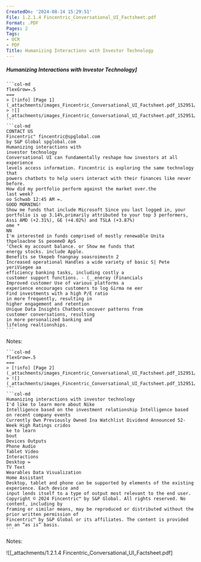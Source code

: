 ```yaml
---
CreatedOn: '2024-08-14 15:29:51'
File: 1.2.1.4 Fincentric_Conversational_UI_Factsheet.pdf
Format: .PDF
Pages: 2
Tags:
- OCR
- PDF
Title: Humanizing Interactions with Investor Technology
---
```


##### Humanizing Interactions with Investor Technology]

  
````col
```col-md
flexGrow=.5
===
> [!info] [Page 1](_attachments/images_Fincentric_Conversational_UI_Factsheet.pdf_152951/page_1.png)
> ![](_attachments/images_Fincentric_Conversational_UI_Factsheet.pdf_152951/page_1.png)
```  
```col-md
CONTACT US  
Fincentric" fincentric@spglobal.com  
by S&P Global spglobal.com  
Humanizing interactions with
investor technology  
Conversational UI can fundamentally reshape how investors at all experience
levels access information. Fincentric is exploring the same technology that
powers chatbots to help users interact with their finances like never before.  
How did my portfolio perform against the market over.the  
last week?
oo Schwab 12:45 AM =.
GOOD MORNING!
Show me funds that include Microsoft Since you last logged in, your portfolio is up 3.14%,primarily attributed to your top 3 performers,
Assi AMD (+2.31%), GE (+4.02%) and TSLA (+3.87%)
ome *
NN
I'm interested in funds comprised of mostly renewable Unita thpeloacbne Ss peoemeD ApS  
‘Check my account balance. or Show me funds that  
energy stocks. include Apple.  
Benefits se tkepeb fnangnay soasroimestn 2
Increased operational Handles a wide variety of basic S| Pete yeriViegee aa
efficiency banking tasks, including costly a
customer support functions. - (__eneray (Financials
Improved customer Use of various platforms a
experience encourages customers to log Girma ne eer  
Find investments with a high P/E ratio  
in more frequently, resulting in
higher engagement and retention  
Unique Data Insights Chatbots uncover patterns from
customer conversations, resulting
in more personalized banking and
lifelong realtionships.  
```
````
Notes:    
````col
```col-md
flexGrow=.5
===
> [!info] [Page 2](_attachments/images_Fincentric_Conversational_UI_Factsheet.pdf_152951/page_2.png)
> ![](_attachments/images_Fincentric_Conversational_UI_Factsheet.pdf_152951/page_2.png)
```  
```col-md
Humanizing interactions with investor technology  
I'd like to learn more about Nike  
Intelligence based on the investment relationship Intelligence based on recent company events  
Currently Own Previously Owned Ina Watchlist Dividend Announced 52-Week High Ratings cridos  
ke to learn
bout  
Devices Outputs
Phone Audio  
Tablet Video  
Interactions  
Desktop =
TV Text  
Wearables Data Visualization  
Home Assistant  
Desktop, tablet and phone can be supported by elements of the existing experience. Each device and
input lends itself to a type of output most relevant to the end user.  
Copyright © 2024 Fincentric™ by S&P Global. All rights reserved. No content, including by
framing or similar means, may be reproduced or distributed without the prior written permission of
Fincentric™ by S&P Global or its affiliates. The content is provided on an “as is” basis.  
```
````
Notes:  


![[_attachments/1.2.1.4 Fincentric_Conversational_UI_Factsheet.pdf]